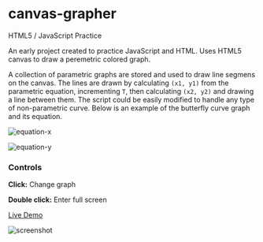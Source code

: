 # canvas-grapher
HTML5 / JavaScript Practice

An early project created to practice JavaScript and HTML. Uses HTML5 canvas to draw a peremetric colored graph. 

A collection of parametric graphs are stored and used to draw line segmens on the canvas. The lines are drawn by calculating `(x1, y1)` from the parametric equation, incrementing `T`, then calculating `(x2, y2)` and drawing a line between them. The script could be easily modified to handle any type of non-parametric curve. Below is an example of the butterfly curve graph and its equation.

![equation-x](http://upload.wikimedia.org/wikipedia/en/math/1/d/6/1d641d8a2dd4fdfbf4b721de6ce06588.png)

![equation-y](http://upload.wikimedia.org/wikipedia/en/math/6/9/4/69465d3672b5c8eef2fc96f4753c5ad2.png)

### Controls
**Click:** Change graph

**Double click:** Enter full screen

[Live Demo](https://gibbs.tk/portfolio/canvas-grapher/demo/)

![screenshot](https://user-images.githubusercontent.com/1683528/30258124-8d60adf6-966b-11e7-95b9-e6e6ccb41022.png)

